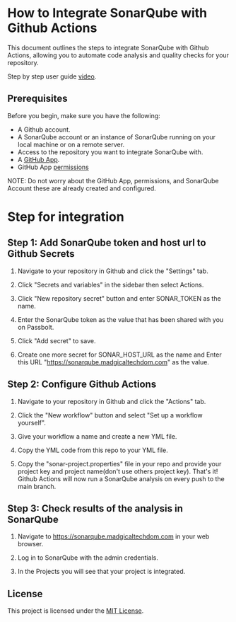 # How to Integrate SonarQube with Github Actions  

This document outlines the steps to integrate SonarQube with Github Actions, allowing you to automate code analysis and quality checks for your repository.

Step by step user guide [video]().

## Prerequisites

Before you begin, make sure you have the following:

  - A Github account.
  - A SonarQube account or an instance of SonarQube running on your local machine or on a remote server.
  - Access to the repository you want to integrate SonarQube with.
  - A [GitHub App](https://docs.github.com/en/apps/creating-github-apps/creating-github-apps/creating-a-github-app).
  - GitHub App [permissions](https://docs.sonarqube.org/latest/devops-platform-integration/github-integration/#:~:text=Grant%20access%20for%20the%20following%C2%A0Repository%20permissions%3A%C2%A0)
  
NOTE: Do not worry about the GitHub App, permissions, and SonarQube Account these are already created and configured.
  
# Step for integration

## Step 1: Add SonarQube token and host url to Github Secrets

1. Navigate to your repository in Github and click the "Settings" tab.

2. Click "Secrets and variables" in the sidebar then select Actions.

3. Click "New repository secret" button and enter SONAR_TOKEN as the name.

4. Enter the SonarQube token as the value that has been shared with you on Passbolt.

5. Click "Add secret" to save. 

6. Create one more secret for SONAR_HOST_URL as the name and Enter this URL "https://sonarqube.madgicaltechdom.com" as the value.

## Step 2: Configure Github Actions

1. Navigate to your repository in Github and click the "Actions" tab.

2. Click the "New workflow" button and select "Set up a workflow yourself".

3. Give your workflow a name and create a new YML file.

4. Copy the YML code from this repo to your YML file.

5. Copy the "sonar-project.properties" file in your repo and provide your project key and project name(don't use others project key). That's it! Github Actions will now run a SonarQube analysis on every push to the main branch.

## Step 3: Check results of the analysis in SonarQube

1. Navigate to https://sonarqube.madgicaltechdom.com in your web browser.

2. Log in to SonarQube with the admin credentials.

3. In the Projects you will see that your project is integrated.
  
## License

This project is licensed under the [MIT License](LICENSE).
